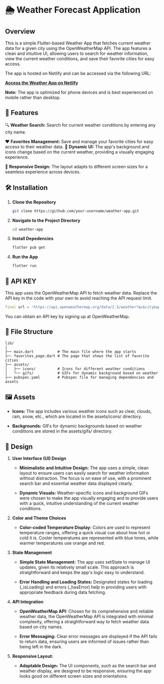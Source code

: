 # 🌦️ Weather Forecast Application

## Overview

This is a simple Flutter-based Weather App that fetches current weather data for a given city using the OpenWeatherMap API. The app features a clean and intuitive UI, allowing users to search for weather information, view the current weather conditions, and save their favorite cities for easy access.

The app is hosted on Netlify and can be accessed via the following URL:

**[Access the Weather App on Netlify](https://weatherforecastappnar.netlify.app)**

**Note:** The app is optimized for phone devices and is best experienced on mobile rather than desktop.

## 🚀 Features

🔍 **Weather Search:**
Search for current weather conditions by entering any city name.

❤️ **Favorites Management:**
Save and manage your favorite cities for easy access to their weather data.
🌈 **Dynamic UI:**
The app's background and icons change based on the current weather, providing a visually engaging experience.

📱 **Responsive Design:**
The layout adapts to different screen sizes for a seamless experience across devices.

## 🛠️ Installation

1. **Clone the Repository**
   ```sh
   git clone https://github.com/your-username/weather-app.git
   ```
2. **Navigate to the Project Directory**

   ```sh
   cd weather-app
   ```

3. **Install Depedencies**
   ```sh
   flutter pub get
   ```
4. **Run the App**
   ```sh
   flutter run
   ```

## 🔑 API KEY

This app uses the OpenWeatherMap API to fetch weather data. Replace the API key in the code with your own to avoid reaching the API request limit.

```dart
final url = 'https://api.openweathermap.org/data/2.5/weather?q=$city&appid=YOUR_API_KEY&units=metric';

```

You can obtain an API key by signing up at OpenWeatherMap.

## 📂 File Structure

```
lib/
│
├── main.dart           # The main file where the app starts
├── favorites_page.dart # The page that shows the list of favorite cities
├── assets/
│   ├── icons/          # Icons for different weather conditions
│   └── gifs/           # GIFs for dynamic background based on weather
├── pubspec.yaml        # Pubspec file for managing dependencies and assets

```

## 🖼️ Assets

- **Icons:** The app includes various weather icons such as clear, clouds, rain, snow, etc., which are located in the assets/icons/ directory.

- **Backgrounds:** GIFs for dynamic backgrounds based on weather conditions are stored in the assets/gifs/ directory.

## 🎨 Design

1. **User Interface (UI) Design**

   - **Minimalistic and Intuitive Design:** The app uses a simple, clean layout to ensure users can easily search for weather information without distraction. The focus is on ease of use, with a prominent search bar and essential weather data displayed clearly.

   - **Dynamic Visuals:** Weather-specific icons and background GIFs were chosen to make the app visually engaging and to provide users with a quick, intuitive understanding of the current weather conditions.

2. **Color and Theme Choices**

   - **Color-coded Temperature Display:** Colors are used to represent temperature ranges, offering a quick visual cue about how hot or cold it is. Cooler temperatures are represented with blue tones, while warmer temperatures use orange and red.

3. **State Management**

   - **Simple State Management:** The app uses setState to manage UI updates, given its relatively small scale. This approach is straightforward and keeps the app's logic easy to understand.

   - **Error Handling and Loading States:** Designated states for loading (\_isLoading) and errors (\_hasError) help in providing users with appropriate feedback during data fetching.

4. **API Integration**

   - **OpenWeatherMap API:** Chosen for its comprehensive and reliable weather data, the OpenWeatherMap API is integrated with minimal complexity, offering a straightforward way to fetch weather data based on city names.

   - **Error Messaging:** Clear error messages are displayed if the API fails to return data, ensuring users are informed of issues rather than being left in the dark.

5. **Responsive Layout:**

   - **Adaptable Design:** The UI components, such as the search bar and weather display, are designed to be responsive, ensuring the app looks good on different screen sizes and orientations.

